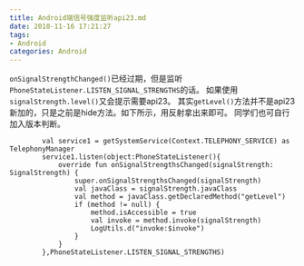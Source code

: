 ```yaml
---
title: Android端信号强度监听api23.md
date: 2018-11-16 17:21:27
tags: 
- Android
categories: Android
---
```


`onSignalStrengthChanged()`已经过期，但是监听`PhoneStateListener.LISTEN_SIGNAL_STRENGTHS`的话。
如果使用`signalStrength.level()`又会提示需要api23。
其实`getLevel()`方法并不是api23新加的，只是之前是hide方法。如下所示，用反射拿出来即可。
同学们也可自行加入版本判断。
```
        val service1 = getSystemService(Context.TELEPHONY_SERVICE) as TelephonyManager
        service1.listen(object:PhoneStateListener(){
            override fun onSignalStrengthsChanged(signalStrength: SignalStrength) {
                super.onSignalStrengthsChanged(signalStrength)
                val javaClass = signalStrength.javaClass
                val method = javaClass.getDeclaredMethod("getLevel")
                if (method != null) {
                    method.isAccessible = true
                    val invoke = method.invoke(signalStrength)
                    LogUtils.d("invoke:$invoke")
                }
            }
        },PhoneStateListener.LISTEN_SIGNAL_STRENGTHS)
```